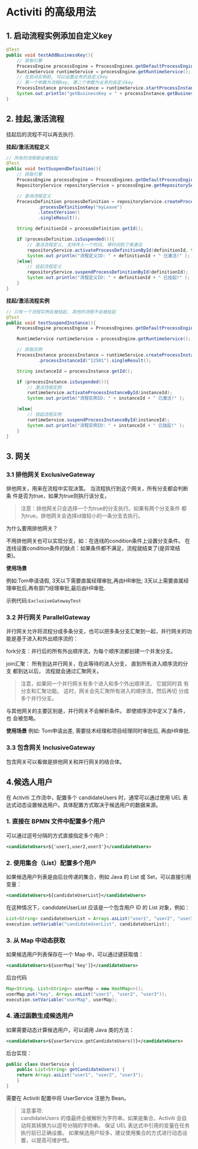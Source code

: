 # Activiti 的高级用法

## 1. 启动流程实例添加自定义key
```java
@Test
public void testAddBusinessKey(){
    // 获取引擎
    ProcessEngine processEngine = ProcessEngines.getDefaultProcessEngine();
    RuntimeService runtimeService = processEngine.getRuntimeService();
    // 在启动实例前, 可以设置业务的自定义key
    // 第一个参数为流程key, 第二个参数为业务的自定义key
    ProcessInstance processInstance = runtimeService.startProcessInstanceByKey("myLeave", "businessCustomKey000");
    System.out.println("getBusinessKey = " + processInstance.getBusinessKey());
}
```

## 2. 挂起,激活流程
挂起后的流程不可以再去执行.

**挂起/激活流程定义**
```java
// 所有的流程都会被挂起
@Test
public void testSuspendDefinition(){
    // 获取引擎
    ProcessEngine processEngine = ProcessEngines.getDefaultProcessEngine();
    RepositoryService repositoryService = processEngine.getRepositoryService();

    // 查询流程定义
    ProcessDefinition processDefinition = repositoryService.createProcessDefinitionQuery()
            .processDefinitionKey("myLeave")
            .latestVersion()
            .singleResult();

    String definitionId = processDefinition.getId();

    if (processDefinition.isSuspended()){
        // 激活流程定义, 支持传入一个时间, 等时间到了再激活
        repositoryService.activateProcessDefinitionById(definitionId, true, null);
        System.out.println("流程定义ID: " + definitionId + " 已激活!" );
    }else{
        // 挂起流程定义
        repositoryService.suspendProcessDefinitionById(definitionId);
        System.out.println("流程定义ID: " + definitionId + " 已挂起!" );
    }
}
```

**挂起/激活流程实例**
```java
// 只有一个流程实例会被挂起, 其他的流程不会被挂起
@Test
public void testSuspendInstance(){
    ProcessEngine processEngine = ProcessEngines.getDefaultProcessEngine();

    RuntimeService runtimeService = processEngine.getRuntimeService();

    // 获取实例
    ProcessInstance processInstance = runtimeService.createProcessInstanceQuery()
            .processInstanceId("12501").singleResult();

    String instanceId = processInstance.getId();

    if (processInstance.isSuspended()){
        // 激活流程实例
        runtimeService.activateProcessInstanceById(instanceId);
        System.out.println("流程实例ID: " + instanceId + " 已激活!" );

    }else{
        // 挂起流程实例
        runtimeService.suspendProcessInstanceById(instanceId);
        System.out.println("流程实例ID: " + instanceId + " 已挂起!" );
    }
}
```

## 3. 网关
### 3.1 排他网关 ExclusiveGateway
排他网关，用来在流程中实现决策。 当流程执行到这个网关，所有分支都会判断条 件是否为true，如果为true则执行该分支，

> 注意：排他网关只会选择一个为true的分支执行。如果有两个分支条件 都为true，排他网关会选择id值较小的一条分支去执行。

为什么要用排他网关？

不用排他网关也可以实现分支，如：在连线的condition条件上设置分支条件。 在连线设置condition条件的缺点：如果条件都不满足，流程就结束了(是异常结 束)。

**使用场景**

例如:Tom申请请假, 3天以下需要直属经理审批,再由HR审批; 3天以上需要直属经理审批后,再有部门经理审批,最后由HR审批.

示例代码:`ExclusiveGatewayTest`

### 3.2 并行网关 ParallelGateway
并行网关允许将流程分成多条分支，也可以把多条分支汇聚到一起，并行网关的功 能是基于进入和外出顺序流的：

fork分支：并行后的所有外出顺序流，为每个顺序流都创建一个并发分支。

join汇聚： 所有到达并行网关，在此等待的进入分支， 直到所有进入顺序流的分支 都到达以后， 流程就会通过汇聚网关。

> 注意，如果同一个并行网关有多个进入和多个外出顺序流， 它就同时具 有分支和汇聚功能。 这时，网关会先汇聚所有进入的顺序流，然后再切 分成多个并行分支。

与其他网关的主要区别是，并行网关不会解析条件。 即使顺序流中定义了条件，也 会被忽略。

**使用场景**
例如: Tom申请出差, 需要技术经理和项目经理同时审批后, 再由HR审批.

### 3.3 包含网关 InclusiveGateway
包含网关可以看做是排他网关和并行网关的结合体。

## 4.候选人用户
在 Activiti 工作流中，配置多个 candidateUsers 时，通常可以通过使用 UEL 表达式动态设置候选用户。具体配置方式取决于候选用户的数据来源。
### 1. 直接在 BPMN 文件中配置多个用户
可以通过逗号分隔的方式直接指定多个用户：
```xml
<candidateUsers>${'user1,user2,user3'}</candidateUsers>
```
### 2. 使用集合（List）配置多个用户
如果候选用户列表是由后台传递的集合，例如 Java 的 List 或 Set，可以直接引用变量：
```xml
<candidateUsers>${candidateUserList}</candidateUsers>
```
在这种情况下，candidateUserList 应该是一个包含用户 ID 的 List<String> 对象，例如：
```java
List<String> candidateUserList = Arrays.asList("user1", "user2", "user3");
execution.setVariable("candidateUserList", candidateUserList);
```

### 3. 从 Map 中动态获取
如果候选用户列表保存在一个 Map 中，可以通过键获取值：

```xml
<candidateUsers>${userMap['key']}</candidateUsers>
```
后台代码
```java
Map<String, List<String>> userMap = new HashMap<>();
userMap.put("key", Arrays.asList("user1", "user2", "user3"));
execution.setVariable("userMap", userMap);
```
### 4. 通过函数生成候选用户
如果需要动态计算候选用户，可以调用 Java 类的方法：

```xml
<candidateUsers>${userService.getCandidateUsers()}</candidateUsers>
```
后台实现：
```java
public class UserService {
    public List<String> getCandidateUsers() {
    return Arrays.asList("user1", "user2", "user3");
    }
}
```
需要在 Activiti 配置中将 UserService 注册为 Bean。
> 注意事项:  
candidateUsers 的值最终会被解析为字符串。如果是集合，Activiti 会自动将其转换为以逗号分隔的字符串。
保证 UEL 表达式中引用的变量在任务执行前已正确设置。
如果候选用户较多，建议使用集合的方式进行动态设置，以提高可维护性。